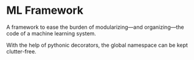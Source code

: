 # ML Framework

A framework to ease the burden of modularizing—and organizing—the code of a machine learning system.

With the help of pythonic decorators, the global namespace can be kept clutter-free.
